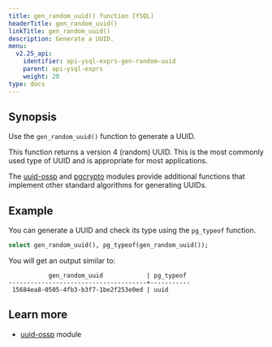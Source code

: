 ```yaml
---
title: gen_random_uuid() function [YSQL]
headerTitle: gen_random_uuid()
linkTitle: gen_random_uuid()
description: Generate a UUID.
menu:
  v2.25_api:
    identifier: api-ysql-exprs-gen-random-uuid
    parent: api-ysql-exprs
    weight: 20
type: docs
---
```


## Synopsis

Use the `gen_random_uuid()` function to generate a UUID.

This function returns a version 4 (random) UUID. This is the most commonly used type of UUID and is appropriate for most applications.

The [uuid-ossp](../../../../explore/ysql-language-features/pg-extensions/extension-uuid-ossp) and [pgcrypto](../../../../explore/ysql-language-features/pg-extensions/extension-pgcrypto) modules provide additional functions that implement other standard algorithms for generating UUIDs.

## Example

You can generate a UUID and check its type using the `pg_typeof` function.

```sql
select gen_random_uuid(), pg_typeof(gen_random_uuid());
```

You will get an output similar to:

```caddyfile
           gen_random_uuid            | pg_typeof
--------------------------------------+-----------
 15684ea8-0505-4fb3-b3f7-1be2f253e0ed | uuid
```

## Learn more

- [uuid-ossp](../../../../explore/ysql-language-features/pg-extensions/extension-uuid-ossp) module
